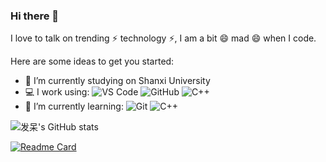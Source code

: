 ### Hi there 👋
I love to talk on trending ⚡ technology ⚡,  I am a bit 😄 mad 😄 when I code. 

Here are some ideas to get you started:

- 🔭 I’m currently studying on Shanxi University
- 💻 I work using:
![VS Code](https://img.shields.io/badge/-VS%20Code-007ACC?style=plastic&logo=visual-studio-code)
![GitHub](https://img.shields.io/badge/-GitHub-181717?style=plastic&logo=github)
![C++](https://img.shields.io/badge/-C++-00599C?style=plastic&logo=c)
- 🌱 I’m currently learning:
![Git](https://img.shields.io/badge/-Git-black?style=plastic&logo=git)
![C++](https://img.shields.io/badge/-C++-00599C?style=plastic&logo=c)

![发呆's GitHub stats](https://github-readme-stats.vercel.app/api?username=28251536&show_icons=true&theme=tokyonight)

[![Readme Card](https://github-readme-stats.vercel.app/api/pin/?username=28251536&repo=DataNote)](https://github.com/anuraghazra/github-readme-stats)
